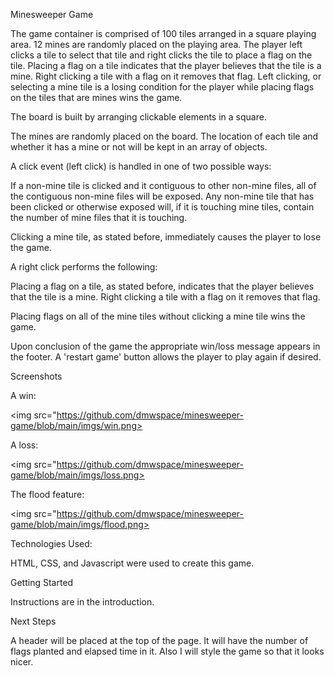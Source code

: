 Minesweeper Game

The game container is comprised of 100 tiles arranged in a square playing area. 12 mines are randomly placed on the playing area. The player left clicks a tile to select that tile and right clicks the tile to place a flag on the tile. Placing a flag on a tile indicates that the player believes that the tile is a mine. Right clicking a tile with a flag on it removes that flag. Left clicking, or selecting a mine tile is a losing condition for the player while placing flags on the tiles that are mines wins the game.

The board is built by arranging clickable elements in a square.

The mines are randomly placed on the board. The location of each tile and whether it has a mine or not will be kept in an array of objects.

A click event (left click) is handled in one of two possible ways:

If a non-mine tile is clicked and it contiguous to other non-mine files, all of the contiguous non-mine files will be exposed. Any non-mine tile that has been clicked or otherwise exposed will, if it is touching mine tiles, contain the number of mine files that it is touching.

Clicking a mine tile, as stated before, immediately causes the player to lose the game.

A right click performs the following:

Placing a flag on a tile, as stated before, indicates that the player believes that the tile is a mine. Right clicking a tile with a flag on it removes that flag. 

Placing flags on all of the mine tiles without clicking a mine tile wins the game.

Upon conclusion of the game the appropriate win/loss message appears in the footer. A 'restart game' button allows the player to play again if desired.


Screenshots

A win:

<img src="https://github.com/dmwspace/minesweeper-game/blob/main/imgs/win.png>

A loss:

<img src="https://github.com/dmwspace/minesweeper-game/blob/main/imgs/loss.png>

The flood feature:

<img src="https://github.com/dmwspace/minesweeper-game/blob/main/imgs/flood.png>


Technologies Used:

HTML, CSS, and Javascript were used to create this game.


Getting Started

Instructions are in the introduction.


Next Steps

A header will be placed at the top of the page. It will have the number of flags planted and elapsed time in it. Also I will style the game so that it looks nicer.